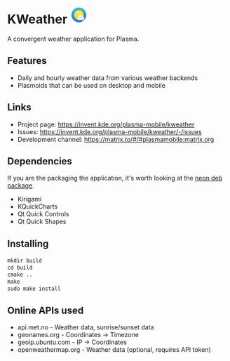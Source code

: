 <!--
- Copyright 2020 Han Young <hanyoung@protonmail.com>
- Copyright 2020 Devin Lin <espidev@gmail.com>
- SPDX-License-Identifier: GPL-2.0-or-later
-->

# KWeather <img src="kweather.svg" width="40"/>
A convergent weather application for Plasma.

## Features
* Daily and hourly weather data from various weather backends
* Plasmoids that can be used on desktop and mobile

## Links
* Project page: https://invent.kde.org/plasma-mobile/kweather
* Issues: https://invent.kde.org/plasma-mobile/kweather/-/issues
* Development channel: https://matrix.to/#/#plasmamobile:matrix.org

## Dependencies
If you are the packaging the application, it's worth looking at the [neon deb package](https://invent.kde.org/neon/mobile/kweather).
* Kirigami
* KQuickCharts
* Qt Quick Controls
* Qt Quick Shapes

## Installing
```
mkdir build
cd build
cmake ..
make
sudo make install
```

## Online APIs used
* api.met.no - Weather data, sunrise/sunset data
* geonames.org - Coordinates -> Timezone
* geoip.ubuntu.com - IP -> Coordinates
* openweathermap.org - Weather data (optional, requires API token)
